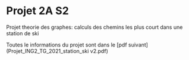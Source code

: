 # Projet 2A S2
 Projet theorie des graphes: calculs des chemins les plus court dans une station de ski

Toutes le informations du projet sont dans le [pdf suivant](Projet_ING2_TG_2021_station_ski v2.pdf)
